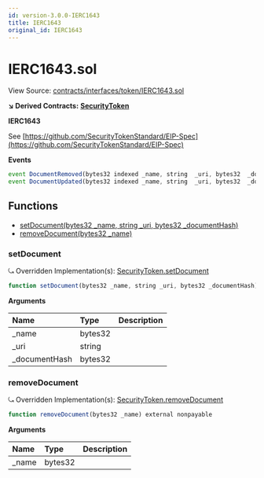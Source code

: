 ```yaml
---
id: version-3.0.0-IERC1643
title: IERC1643
original_id: IERC1643
---
```


# IERC1643.sol

View Source: [contracts/interfaces/token/IERC1643.sol](https://github.com/PolymathNetwork/polymath-core/tree/096ba240a927c98e1f1a182d2efee7c4c4c1dfc5/contracts/interfaces/token/IERC1643.sol)

**↘ Derived Contracts:** [**SecurityToken**](https://github.com/PolymathNetwork/polymath-core/tree/096ba240a927c98e1f1a182d2efee7c4c4c1dfc5/docs/api/SecurityToken.md)

**IERC1643**

See [https://github.com/SecurityTokenStandard/EIP-Spec](https://github.com/SecurityTokenStandard/EIP-Spec)

**Events**

```javascript
event DocumentRemoved(bytes32 indexed _name, string  _uri, bytes32  _documentHash);
event DocumentUpdated(bytes32 indexed _name, string  _uri, bytes32  _documentHash);
```

## Functions

* [setDocument\(bytes32 \_name, string \_uri, bytes32 \_documentHash\)](ierc1643.md#setdocument)
* [removeDocument\(bytes32 \_name\)](ierc1643.md#removedocument)

### setDocument

⤿ Overridden Implementation\(s\): [SecurityToken.setDocument](https://github.com/PolymathNetwork/polymath-core/tree/096ba240a927c98e1f1a182d2efee7c4c4c1dfc5/docs/api/SecurityToken.md#setdocument)

```javascript
function setDocument(bytes32 _name, string _uri, bytes32 _documentHash) external nonpayable
```

**Arguments**

| Name | Type | Description |
| :--- | :--- | :--- |
| \_name | bytes32 |  |
| \_uri | string |  |
| \_documentHash | bytes32 |  |

### removeDocument

⤿ Overridden Implementation\(s\): [SecurityToken.removeDocument](https://github.com/PolymathNetwork/polymath-core/tree/096ba240a927c98e1f1a182d2efee7c4c4c1dfc5/docs/api/SecurityToken.md#removedocument)

```javascript
function removeDocument(bytes32 _name) external nonpayable
```

**Arguments**

| Name | Type | Description |
| :--- | :--- | :--- |
| \_name | bytes32 |  |

